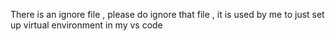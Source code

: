 There is an ignore file , please do ignore that file , it is used by me to just set up virtual environment in my vs code
